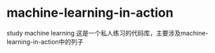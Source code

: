 # machine-learning-in-action
study machine learning
这是一个私人练习的代码库，主要涉及machine-learning-in-action中的列子

